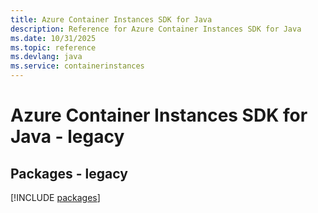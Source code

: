 ```yaml
---
title: Azure Container Instances SDK for Java
description: Reference for Azure Container Instances SDK for Java
ms.date: 10/31/2025
ms.topic: reference
ms.devlang: java
ms.service: containerinstances
---
```

# Azure Container Instances SDK for Java - legacy
## Packages - legacy
[!INCLUDE [packages](container-instances-index.md)]